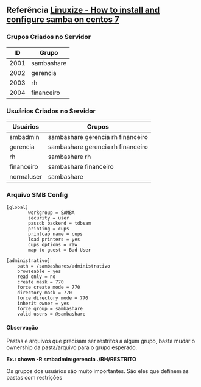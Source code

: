 ## Referência [Linuxize - How to install and configure samba on centos 7](https://linuxize.com/post/how-to-install-and-configure-samba-on-centos-7/)

### Grupos Criados no Servidor

| ID | Grupo |
| ----- | ------- |
| 2001 | sambashare |
| 2002 | gerencia |
| 2003 | rh |
| 2004 | financeiro |

### Usuários Criados no Servidor

| Usuários | Grupos |
| -------- | ------ |
| smbadmin | sambashare gerencia rh financeiro |
| gerencia | sambashare gerencia rh financeiro |
| rh | sambashare rh |
| financeiro | sambashare financeiro |
| normaluser | sambashare |

### Arquivo SMB Config

```
[global]
        workgroup = SAMBA
        security = user
        passdb backend = tdbsam
        printing = cups
        printcap name = cups
        load printers = yes
        cups options = raw
        map to guest = Bad User

[administrativo]
	path = /sambashares/administrativo
	browseable = yes
	read only = no
	create mask = 770
	force create mode = 770
	directory mask = 770
	force directory mode = 770
	inherit owner = yes
	force group = sambashare
	valid users = @sambashare
```

#### Observação

Pastas e arquivos que precisam ser restritos a algum grupo, basta mudar o ownership da pasta/arquivo para o grupo esperado.

**Ex.: chown -R smbadmin:gerencia ./RH/RESTRITO**

Os grupos dos usuários são muito importantes. São eles que definem as pastas com restrições
